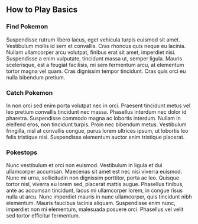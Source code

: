 ## How to Play Basics

### Find Pokemon

Suspendisse rutrum libero lacus, eget vehicula turpis euismod sit amet. Vestibulum mollis id sem et convallis. Cras rhoncus quis neque eu lacinia. Nullam ullamcorper arcu volutpat, finibus erat sit amet, imperdiet nisi. Suspendisse a enim vulputate, tincidunt massa ut, semper ligula. Mauris scelerisque, est a feugiat facilisis, mi sem fermentum arcu, at elementum tortor magna vel quam. Cras dignissim tempor tincidunt. Cras quis orci eu nulla bibendum pretium.

### Catch Pokemon

In non orci sed enim porta volutpat nec in orci. Praesent tincidunt metus vel leo pretium convallis tincidunt nec massa. Phasellus interdum nec dolor id pharetra. Suspendisse commodo magna ac lobortis interdum. Nullam in eleifend eros, non tincidunt turpis. Proin nec bibendum metus. Vestibulum fringilla, nisl at convallis congue, purus lorem ultrices ipsum, ut lobortis leo felis tristique nisi. Suspendisse elementum auctor enim tristique placerat.

### Pokestops

Nunc vestibulum et orci non euismod. Vestibulum in ligula et dui ullamcorper accumsan. Maecenas sit amet est nec nisi viverra euismod. Nunc mi urna, sollicitudin non dignissim porttitor, porta ac leo. Quisque tortor nisl, viverra eu lorem sed, placerat mattis augue. Phasellus finibus, ante ac accumsan tincidunt, lacus mi ullamcorper lorem, in congue risus nulla ut arcu. Nunc imperdiet mauris in nunc ullamcorper, quis tincidunt nibh elementum. Mauris faucibus lacinia aliquam. Suspendisse enim nunc, imperdiet non mi elementum, malesuada posuere orci. Phasellus vel velit sed tortor efficitur fermentum.
